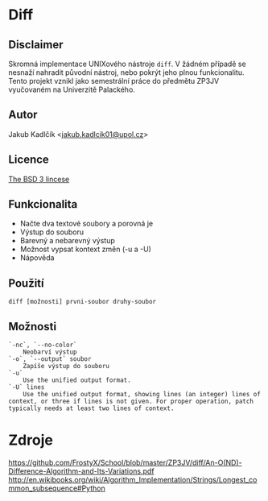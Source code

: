 # Diff
## Disclaimer
Skromná implementace UNIXového nástroje `diff`. V žádném případě se nesnaží nahradit původní nástroj, nebo pokrýt jeho plnou funkcionalitu. Tento projekt vznikl jako semestrální práce do předmětu ZP3JV vyučovaném na Univerzitě Palackého.

## Autor
Jakub Kadlčík &lt;[jakub.kadlcik01@upol.cz](mailto:jakub.kadlcik01@upol.cz)&gt;

## Licence
[The BSD 3 lincese](https://github.com/FrostyX/School/blob/master/LICENSE.md "The BSD 3-Clause License")

## Funkcionalita
- Načte dva textové soubory a porovná je
- Výstup do souboru
- Barevný a nebarevný výstup
- Možnost vypsat kontext změn (-u a -U)
- Nápověda

## Použití
	diff [možnosti] prvni-soubor druhy-soubor

## Možnosti
	`-nc`, `--no-color`
	    Neobarví výstup
	`-o`, `--output` soubor
	    Zapíše výstup do souboru
	`-u`
	    Use the unified output format.
	`-U` lines
	    Use the unified output format, showing lines (an integer) lines of context, or three if lines is not given. For proper operation, patch typically needs at least two lines of context.

# Zdroje
<https://github.com/FrostyX/School/blob/master/ZP3JV/diff/An-O(ND)-Difference-Algorithm-and-Its-Variations.pdf>
<http://en.wikibooks.org/wiki/Algorithm_Implementation/Strings/Longest_common_subsequence#Python>
